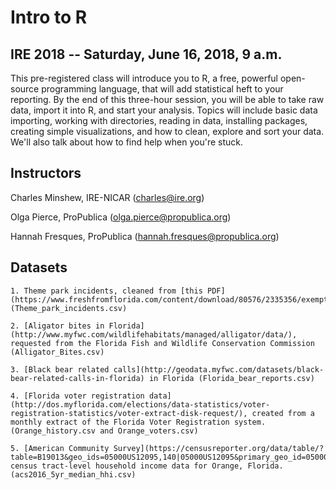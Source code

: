 # Intro to R
## IRE 2018 -- Saturday, June 16, 2018, 9 a.m.

This pre-registered class will introduce you to R, a free, powerful open-source programming language, that will add statistical heft to your reporting. By the end of this three-hour session, you will be able to take raw data, import it into R, and start your analysis. Topics will include basic data importing, working with directories, reading in data, installing packages, creating simple visualizations, and how to clean, explore and sort your data. We'll also talk about how to find help when you're stuck.

## Instructors
Charles Minshew, IRE-NICAR (charles@ire.org)

Olga Pierce, ProPublica (olga.pierce@propublica.org)

Hannah Fresques, ProPublica (hannah.fresques@propublica.org)

## Datasets

	1. Theme park incidents, cleaned from [this PDF](https://www.freshfromflorida.com/content/download/80576/2335356/exempt_facility_report_04132018.pdf) (Theme_park_incidents.csv)
 
	2. [Aligator bites in Florida](http://www.myfwc.com/wildlifehabitats/managed/alligator/data/), requested from the Florida Fish and Wildlife Conservation Commission (Alligator_Bites.csv)

	3. [Black bear related calls](http://geodata.myfwc.com/datasets/black-bear-related-calls-in-florida) in Florida (Florida_bear_reports.csv)

	4. [Florida voter registration data](http://dos.myflorida.com/elections/data-statistics/voter-registration-statistics/voter-extract-disk-request/), created from a monthly extract of the Florida Voter Registration system.  (Orange_history.csv and Orange_voters.csv)
	
	5. [American Community Survey](https://censusreporter.org/data/table/?table=B19013&geo_ids=05000US12095,140|05000US12095&primary_geo_id=05000US12095) census tract-level household income data for Orange, Florida. (acs2016_5yr_median_hhi.csv) 

	

